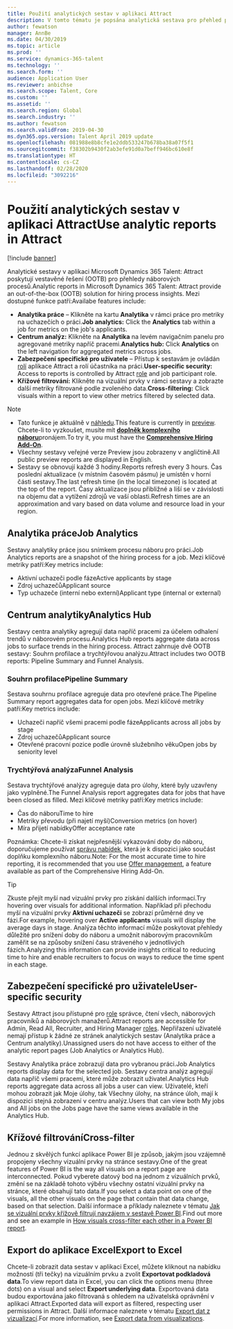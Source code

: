```yaml
---
title: Použití analytických sestav v aplikaci Attract
description: V tomto tématu je popsána analytická sestava pro přehled procesu náboru v aplikaci Microsoft Dynamics 365 Talent - Attract
author: fewatson
manager: AnnBe
ms.date: 04/30/2019
ms.topic: article
ms.prod: ''
ms.service: dynamics-365-talent
ms.technology: ''
ms.search.form: ''
audience: Application User
ms.reviewer: anbichse
ms.search.scope: Talent, Core
ms.custom: ''
ms.assetid: ''
ms.search.region: Global
ms.search.industry: ''
ms.author: fewatson
ms.search.validFrom: 2019-04-30
ms.dyn365.ops.version: Talent April 2019 update
ms.openlocfilehash: 081988e8b8cfe1e2ddb533247b678ba38a07f5f1
ms.sourcegitcommit: f38302b9430f2ab3efe91d0a7beff946bc610e8f
ms.translationtype: HT
ms.contentlocale: cs-CZ
ms.lasthandoff: 02/28/2020
ms.locfileid: "3092216"
---
```

# <a name="use-analytic-reports-in-attract"></a><span data-ttu-id="de7ac-103">Použití analytických sestav v aplikaci Attract</span><span class="sxs-lookup"><span data-stu-id="de7ac-103">Use analytic reports in Attract</span></span>

[!include [banner](includes/banner.md)]

<span data-ttu-id="de7ac-104">Analytické sestavy v aplikaci Microsoft Dynamics 365 Talent: Attract poskytují vestavěné řešení (OOTB) pro přehledy náborových procesů.</span><span class="sxs-lookup"><span data-stu-id="de7ac-104">Analytic reports in Microsoft Dynamics 365 Talent: Attract provide an out-of-the-box (OOTB) solution for hiring process insights.</span></span> <span data-ttu-id="de7ac-105">Mezi dostupné funkce patří:</span><span class="sxs-lookup"><span data-stu-id="de7ac-105">Availabe features include:</span></span>

- <span data-ttu-id="de7ac-106">**Analytika práce** – Klikněte na kartu **Analytika** v rámci práce pro metriky na uchazečích o práci.</span><span class="sxs-lookup"><span data-stu-id="de7ac-106">**Job analytics:** Click the **Analytics** tab within a job for metrics on the job's applicants.</span></span>
- <span data-ttu-id="de7ac-107">**Centrum analýz:** Klikněte na **Analytika** na levém navigačním panelu pro agregované metriky napříč pracemi.</span><span class="sxs-lookup"><span data-stu-id="de7ac-107">**Analytics hub:** Click **Analytics** on the left navigation for aggregated metrics across jobs.</span></span>
- <span data-ttu-id="de7ac-108">**Zabezpečení specifické pro uživatele** – Přístup k sestavám je ovládán [rolí](security-attract.md) aplikace Attract a rolí účastníka na práci.</span><span class="sxs-lookup"><span data-stu-id="de7ac-108">**User-specific security:** Access to reports is controlled by Attract [role](security-attract.md) and job participant role.</span></span>
- <span data-ttu-id="de7ac-109">**Křížové filtrování:** Klikněte na vizuální prvky v rámci sestavy a zobrazte další metriky filtrované podle zvoleného data.</span><span class="sxs-lookup"><span data-stu-id="de7ac-109">**Cross-filtering:** Click visuals within a report to view other metrics filtered by selected data.</span></span>

>[!NOTE] 
>- <span data-ttu-id="de7ac-110">Tato funkce je aktuálně v [náhledu](access-preview-feature.md).</span><span class="sxs-lookup"><span data-stu-id="de7ac-110">This feature is currently in [preview](access-preview-feature.md).</span></span> <span data-ttu-id="de7ac-111">Chcete-li to vyzkoušet, musíte mít [**doplněk komplexního náboru**](attract-comprehensive-hiring.md)pronájem.</span><span class="sxs-lookup"><span data-stu-id="de7ac-111">To try it, you must have the [**Comprehensive Hiring Add-On**](attract-comprehensive-hiring.md).</span></span>
>- <span data-ttu-id="de7ac-112">Všechny sestavy veřejné verze Preview jsou zobrazeny v angličtině.</span><span class="sxs-lookup"><span data-stu-id="de7ac-112">All public preview reports are displayed in English.</span></span>
>- <span data-ttu-id="de7ac-113">Sestavy se obnovují každé 3 hodiny.</span><span class="sxs-lookup"><span data-stu-id="de7ac-113">Reports refresh every 3 hours.</span></span> <span data-ttu-id="de7ac-114">Čas poslední aktualizace (v místním časovém pásmu) je umístěn v horní části sestavy.</span><span class="sxs-lookup"><span data-stu-id="de7ac-114">The last refresh time (in the local timezone) is located at the top of the report.</span></span> <span data-ttu-id="de7ac-115">Časy aktualizace jsou přibližné a liší se v závislosti na objemu dat a vytížení zdrojů ve vaší oblasti.</span><span class="sxs-lookup"><span data-stu-id="de7ac-115">Refresh times are an approximation and vary based on data volume and resource load in your region.</span></span>

## <a name="job-analytics"></a><span data-ttu-id="de7ac-116">Analytika práce</span><span class="sxs-lookup"><span data-stu-id="de7ac-116">Job Analytics</span></span>

<span data-ttu-id="de7ac-117">Sestavy analytiky práce jsou snímkem procesu náboru pro práci.</span><span class="sxs-lookup"><span data-stu-id="de7ac-117">Job Analytics reports are a snapshot of the hiring process for a job.</span></span>  <span data-ttu-id="de7ac-118">Mezi klíčové metriky patří:</span><span class="sxs-lookup"><span data-stu-id="de7ac-118">Key metrics include:</span></span>

- <span data-ttu-id="de7ac-119">Aktivní uchazeči podle fáze</span><span class="sxs-lookup"><span data-stu-id="de7ac-119">Active applicants by stage</span></span>
- <span data-ttu-id="de7ac-120">Zdroj uchazečů</span><span class="sxs-lookup"><span data-stu-id="de7ac-120">Applicant source</span></span>
- <span data-ttu-id="de7ac-121">Typ uchazeče (interní nebo externí)</span><span class="sxs-lookup"><span data-stu-id="de7ac-121">Applicant type (internal or external)</span></span>

## <a name="analytics-hub"></a><span data-ttu-id="de7ac-122">Centrum analytiky</span><span class="sxs-lookup"><span data-stu-id="de7ac-122">Analytics Hub</span></span>

<span data-ttu-id="de7ac-123">Sestavy centra analytiky agregují data napříč pracemi za účelem odhalení trendů v náborovém procesu.</span><span class="sxs-lookup"><span data-stu-id="de7ac-123">Analytics Hub reports aggregate data across jobs to surface trends in the hiring process.</span></span> <span data-ttu-id="de7ac-124">Attract zahrnuje dvě OOTB sestavy: Souhrn profilace a trychtýřovou analýzu.</span><span class="sxs-lookup"><span data-stu-id="de7ac-124">Attract includes two OOTB reports: Pipeline Summary and Funnel Analysis.</span></span>

### <a name="pipeline-summary"></a><span data-ttu-id="de7ac-125">Souhrn profilace</span><span class="sxs-lookup"><span data-stu-id="de7ac-125">Pipeline Summary</span></span>

<span data-ttu-id="de7ac-126">Sestava souhrnu profilace agreguje data pro otevřené práce.</span><span class="sxs-lookup"><span data-stu-id="de7ac-126">The Pipeline Summary report aggregates data for open jobs.</span></span> <span data-ttu-id="de7ac-127">Mezi klíčové metriky patří:</span><span class="sxs-lookup"><span data-stu-id="de7ac-127">Key metrics include:</span></span>

- <span data-ttu-id="de7ac-128">Uchazeči napříč všemi pracemi podle fáze</span><span class="sxs-lookup"><span data-stu-id="de7ac-128">Applicants across all jobs by stage</span></span>
- <span data-ttu-id="de7ac-129">Zdroj uchazečů</span><span class="sxs-lookup"><span data-stu-id="de7ac-129">Applicant source</span></span>
- <span data-ttu-id="de7ac-130">Otevřené pracovní pozice podle úrovně služebního věku</span><span class="sxs-lookup"><span data-stu-id="de7ac-130">Open jobs by seniority level</span></span>

### <a name="funnel-analysis"></a><span data-ttu-id="de7ac-131">Trychtýřová analýza</span><span class="sxs-lookup"><span data-stu-id="de7ac-131">Funnel Analysis</span></span>

<span data-ttu-id="de7ac-132">Sestava trychtýřové analýzy agreguje data pro úlohy, které byly uzavřeny jako vyplněné.</span><span class="sxs-lookup"><span data-stu-id="de7ac-132">The Funnel Analysis report aggregates data for jobs that have been closed as filled.</span></span> <span data-ttu-id="de7ac-133">Mezi klíčové metriky patří:</span><span class="sxs-lookup"><span data-stu-id="de7ac-133">Key metrics include:</span></span>

- <span data-ttu-id="de7ac-134">Čas do náboru</span><span class="sxs-lookup"><span data-stu-id="de7ac-134">Time to hire</span></span>
- <span data-ttu-id="de7ac-135">Metriky převodu (při najetí myší)</span><span class="sxs-lookup"><span data-stu-id="de7ac-135">Conversion metrics (on hover)</span></span>
- <span data-ttu-id="de7ac-136">Míra přijetí nabídky</span><span class="sxs-lookup"><span data-stu-id="de7ac-136">Offer acceptance rate</span></span>

<span data-ttu-id="de7ac-137">Poznámka: Chcete-li získat nejpřesnější vykazování doby do náboru, doporučujeme používat [správu nabídek](offer-setup.md), která je k dispozici jako součást doplňku komplexního náboru.</span><span class="sxs-lookup"><span data-stu-id="de7ac-137">Note: For the most accurate time to hire reporting, it is recommended that you use [Offer management](offer-setup.md), a feature available as part of the Comprehensive Hiring Add-On.</span></span>

>[!TIP] 
><span data-ttu-id="de7ac-138">Zkuste přejít myší nad vizuální prvky pro získání dalších informací.</span><span class="sxs-lookup"><span data-stu-id="de7ac-138">Try hovering over visuals for additional information.</span></span> <span data-ttu-id="de7ac-139">Například při přechodu myší na vizuální prvky **Aktivní uchazeči** se zobrazí průměrné dny ve fázi.</span><span class="sxs-lookup"><span data-stu-id="de7ac-139">For example, hovering over **Active applicants** visuals will display the average days in stage.</span></span> <span data-ttu-id="de7ac-140">Analýza těchto informací může poskytovat přehledy důležité pro snížení doby do náboru a umožnit náborovým pracovníkům zaměřit se na způsoby snížení času stráveného v jednotlivých fázích.</span><span class="sxs-lookup"><span data-stu-id="de7ac-140">Analyzing this information can provide insights critical to reducing time to hire and enable recruiters to focus on ways to reduce the time spent in each stage.</span></span>

## <a name="user-specific-security"></a><span data-ttu-id="de7ac-141">Zabezpečení specifické pro uživatele</span><span class="sxs-lookup"><span data-stu-id="de7ac-141">User-specific security</span></span>

<span data-ttu-id="de7ac-142">Sestavy Attract jsou přístupné pro [role](security-attract.md) správce, čtení všech, náborových pracovníků a náborových manažerů.</span><span class="sxs-lookup"><span data-stu-id="de7ac-142">Attract reports are accessible for Admin, Read All, Recruiter, and Hiring Manager [roles](security-attract.md).</span></span> <span data-ttu-id="de7ac-143">Nepřiřazení uživatelé nemají přístup k žádné ze stránek analytických sestav (Analytika práce a Centrum analytiky).</span><span class="sxs-lookup"><span data-stu-id="de7ac-143">Unassigned users do not have access to either of the analytic report pages (Job Analytics or Analytics Hub).</span></span>

<span data-ttu-id="de7ac-144">Sestavy Analytika práce zobrazují data pro vybranou práci.</span><span class="sxs-lookup"><span data-stu-id="de7ac-144">Job Analytics reports display data for the selected job.</span></span> <span data-ttu-id="de7ac-145">Sestavy centra analýz agregují data napříč všemi pracemi, které může zobrazit uživatel.</span><span class="sxs-lookup"><span data-stu-id="de7ac-145">Analytics Hub reports aggregate data across all jobs a user can view.</span></span> <span data-ttu-id="de7ac-146">Uživatelé, kteří mohou zobrazit jak Moje úlohy, tak Všechny úlohy, na stránce úloh, mají k dispozici stejná zobrazení v centru analýz.</span><span class="sxs-lookup"><span data-stu-id="de7ac-146">Users that can view both My jobs and All jobs on the Jobs page have the same views available in the Analytics Hub.</span></span>

## <a name="cross-filter"></a><span data-ttu-id="de7ac-147">Křížové filtrování</span><span class="sxs-lookup"><span data-stu-id="de7ac-147">Cross-filter</span></span>

<span data-ttu-id="de7ac-148">Jednou z skvělých funkcí aplikace Power BI je způsob, jakým jsou vzájemně propojeny všechny vizuální prvky na stránce sestavy.</span><span class="sxs-lookup"><span data-stu-id="de7ac-148">One of the great features of Power BI is the way all visuals on a report page are interconnected.</span></span> <span data-ttu-id="de7ac-149">Pokud vyberete datový bod na jednom z vizuálních prvků, změní se na základě tohoto výběru všechny ostatní vizuální prvky na stránce, které obsahují tato data.</span><span class="sxs-lookup"><span data-stu-id="de7ac-149">If you select a data point on one of the visuals, all the other visuals on the page that contain that data change, based on that selection.</span></span> <span data-ttu-id="de7ac-150">Další informace a příklady naleznete v tématu [Jak se vizuální prvky křížově filtrují navzájem v sestavě Power BI](https://docs.microsoft.com/power-bi/consumer/end-user-interactions).</span><span class="sxs-lookup"><span data-stu-id="de7ac-150">Find out more and see an example in [How visuals cross-filter each other in a Power BI report](https://docs.microsoft.com/power-bi/consumer/end-user-interactions).</span></span>

## <a name="export-to-excel"></a><span data-ttu-id="de7ac-151">Export do aplikace Excel</span><span class="sxs-lookup"><span data-stu-id="de7ac-151">Export to Excel</span></span>

<span data-ttu-id="de7ac-152">Chcete-li zobrazit data sestav v aplikaci Excel, můžete kliknout na nabídku možností (tři tečky) na vizuálním prvku a zvolit **Exportovat podkladová data**.</span><span class="sxs-lookup"><span data-stu-id="de7ac-152">To view report data in Excel, you can click the options menu (three dots) on a visual and select **Export underlying data**.</span></span> <span data-ttu-id="de7ac-153">Exportovaná data budou exportována jako filtrovaná s ohledem na uživatelská oprávnění v aplikaci Attract.</span><span class="sxs-lookup"><span data-stu-id="de7ac-153">Exported data will export as filtered, respecting user permissions in Attract.</span></span> <span data-ttu-id="de7ac-154">Další informace naleznete v tématu [Export dat z vizualizací](https://docs.microsoft.com/power-bi/visuals/power-bi-visualization-export-data).</span><span class="sxs-lookup"><span data-stu-id="de7ac-154">For more information, see [Export data from visualizations](https://docs.microsoft.com/power-bi/visuals/power-bi-visualization-export-data).</span></span>
